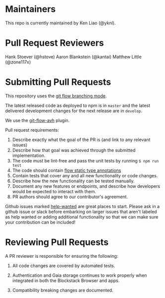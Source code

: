 # Maintainers
This repo is currently maintained by Ken Liao (@yknl). 

# Pull Request Reviewers
Hank Stoever (@hstove)
Aaron Blankstein (@kantai)
Matthew Little (@zone117x)

# Submitting Pull Requests
This repository uses the [git flow branching mode](http://nvie.com/posts/a-successful-git-branching-model/).

The latest released code as deployed to npm is in `master` and the latest delivered development
changes for the next release are in `develop`.

We use the [git-flow-avh](https://github.com/petervanderdoes/gitflow-avh) plugin.

Pull request requirements:

1. Describe exactly what the goal of the PR is (and link to any relevant issues)
2. Describe how that goal was achieved through the submitted implementation.
3. The code must be lint-free and pass the unit tests by running `$ npm run test`
4. The code should contain [flow static type annotations](https://flow.org)
5. Contain tests that cover any and all new functionality or code changes.
6. Describe how the new functionality can be tested manually.
7. Document any new features or endpoints, and describe how developers would be expected to interact with them.
8. PR authors should agree to our contributor's agreement.

Github issues marked [help-wanted](https://github.com/blockstack/blockstack.js/labels/help-wanted)
are great places to start. Please ask in a github issue or slack before embarking
on larger issues that aren't labeled as help wanted or adding additional
functionality so that we can make sure your contribution can be included!

# Reviewing Pull Requests
A PR reviewer is responsible for ensuring the following:

1. All code changes are covered by automated tests. 

2. Authentication and Gaia storage continues to work properly when integrated in both the Blockstack Browser and apps.

3. Compatibility breaking changes are documented.